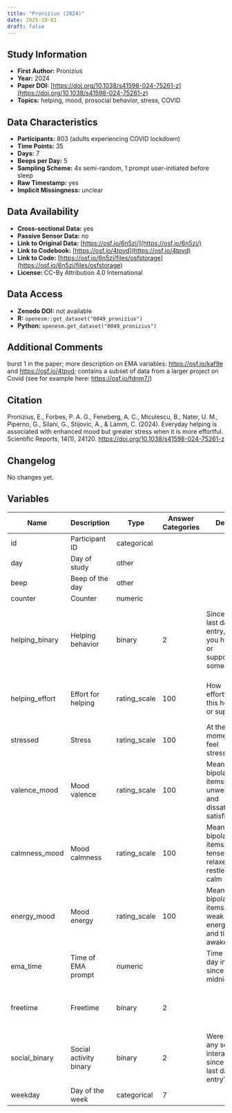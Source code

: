 ```yaml
---
title: "Pronizius (2024)"
date: 2025-10-01
draft: false
---
```



## Study Information

- **First Author:** Pronizius
- **Year:** 2024
- **Paper DOI:** [https://doi.org/10.1038/s41598-024-75261-z](https://doi.org/10.1038/s41598-024-75261-z)
- **Topics:** helping, mood, prosocial behavior, stress, COVID

## Data Characteristics

- **Participants:** 803 (adults experiencing COVID lockdown)
- **Time Points:** 35
- **Days:** 7
- **Beeps per Day:** 5
- **Sampling Scheme:** 4x semi-random, 1 prompt user-initiated before sleep
- **Raw Timestamp:** yes
- **Implicit Missingness:** unclear

## Data Availability

- **Cross-sectional Data:** yes
- **Passive Sensor Data:** no
- **Link to Original Data:** [https://osf.io/6n5zj/](https://osf.io/6n5zj/)
- **Link to Codebook:** [https://osf.io/4tpvd](https://osf.io/4tpvd)
- **Link to Code:** [https://osf.io/6n5zj/files/osfstorage](https://osf.io/6n5zj/files/osfstorage)
- **License:** CC-By Attribution 4.0 International

## Data Access

- **Zenodo DOI:** not available
- **R:** `openesm::get_dataset("0049_pronizius")`
- **Python:** `openesm.get_dataset("0049_pronizius")`

## Additional Comments

burst 1 in the paper; more description on EMA variables: https://osf.io/kaf9e and https://osf.io/4tpvd; contains a subset of data from a larger project on Covid (see for example here: https://osf.io/fdnm7/)


## Citation

Pronizius, E., Forbes, P. A. G., Feneberg, A. C., Miculescu, B., Nater, U. M., Piperno, G., Silani, G., Stijovic, A., & Lamm, C. (2024). Everyday helping is associated with enhanced mood but greater stress when it is more effortful. Scientific Reports, 14(1), 24120. https://doi.org/10.1038/s41598-024-75261-z




## Changelog

No changes yet.

## Variables

| Name | Description | Type | Answer Categories | Details | Labels | Transformation | Source | Assessment Type | Construct | Comments |
|------|-------------|------|------------------|---------|--------|----------------|--------|----------------|----------|----------|
| id | Participant ID | categorical |  |  |  |  |  | ESM |  |  |
| day | Day of study | other |  |  |  |  |  | ESM |  |  |
| beep | Beep of the day | other |  |  |  |  |  | ESM |  |  |
| counter | Counter | numeric |  |  |  |  |  | ESM |  |  |
| helping_binary | Helping behavior | binary | 2 | Since the last data entry, have you helped or supported someone? | 0 = no<br>1 = yes |  |  | ESM | helping behavior, prosocial behavior, social behavior, big five, agreeableness |  |
| helping_effort | Effort for helping | rating_scale | 100 | How effortful was this helping or support? | 0 = not at all<br>100 = very much |  |  | ESM | helping effort, prosocial behavior, social behavior |  |
| stressed | Stress | rating_scale | 100 | At the moment, I feel stressed | 0 = not at all<br>100 = very much |  |  | ESM | stress, negative affect, affect |  |
| valence_mood | Mood valence | rating_scale | 100 | Mean of two bipolar items: unwell-well and dissatisfied-satisfied | 0 = not at all<br>100 = very much | mean-scored | Adapted multidimensional mood questionnaire | ESM | affect, valence, satisfaction, wellness |  |
| calmness_mood | Mood calmness | rating_scale | 100 | Mean of two bipolar items: tense-relaxed and restless-calm | 0 = not at all<br>100 = very much |  | Adapted multidimensional mood questionnaire | ESM | affect, calmness, relaxation, restlessness, tenseness |  |
| energy_mood | Mood energy | rating_scale | 100 | Mean of two bipolar items: weak-energetic and tired-awake | 0 = not at all<br>100 = very much |  | Adapted multidimensional mood questionnaire | ESM | affect, energy, tiredness |  |
| ema_time | Time of EMA prompt | numeric |  | Time of the day in hours since midnight |  |  |  | ESM |  |  |
| freetime | Freetime | binary | 2 |  | 0 = current data entry while working/studying<br>1 = during free time |  |  | ESM | activity, context |  |
| social_binary | Social activity binary | binary | 2 | Were there any social interactions since the last data entry? | 0 = No<br>1 = Yes |  |  | ESM | social interaction |  |
| weekday | Day of the week | categorical | 7 |  |  |  |  | ESM |  |  |
